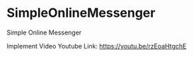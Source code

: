 # SimpleOnlineMessenger
Simple Online Messenger

Implement Video Youtube Link: https://youtu.be/rzEoaHtgchE
